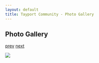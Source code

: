 ```yaml
---
layout: default
title: Tayport Community - Photo Gallery
---
```

## Photo Gallery

[prev](http://tayport.org.uk/photo/5) [next](http://tayport.org.uk/photo/7)

![ ](http://tayport.org.uk/media/006.jpg " ")

